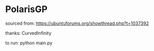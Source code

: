 # PolarisGP

sourced from: https://ubuntuforums.org/showthread.php?t=1037392

thanks: CurvedInfinity

to run: python main.py
